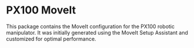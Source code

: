 # PX100 MoveIt

This package contains the MoveIt configuration for the PX100 robotic manipulator. It was initially generated using the MoveIt Setup Assistant and customized for optimal performance.
